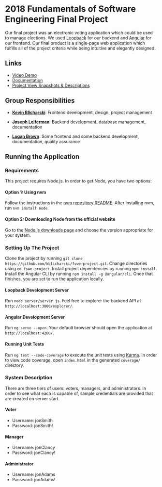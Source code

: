 # 2018 Fundamentals of Software Engineering Final Project
Our final project was an electronic voting application which could be used to manage elections. We used [Loopback](https://loopback.io/) for our backend and [Angular](https://angular.io/) for our frontend. Our final product is a single-page web application which fulfills all of the project criteria while being intuitive and elegantly designed.

## Links
- [Video Demo](https://www.youtube.com/watch?v=VQDdzFb79hA)
- [Documentation](https://github.com/kblicharski/fswe-project/blob/master/Documentation%20of%20System.pdf)
- [Project View Snapshots & Descriptions](https://github.com/kblicharski/fswe-project/tree/master/Snapshots%20fswe)

## Group Responsibilities
- **[Kevin Blicharski](https://github.com/kblicharski)**: Frontend development, design, project management

- **[Joseph Leiferman](https://github.com/josephLeiferman)**: Backend development, database management, documentation

- **[Logan Brown](https://github.com/logan-brown8520)**: Some frontend and some backend development, documentation, quality assurance

## Running the Application

### Requirements
This project requires Node.js. In order to get Node, you have two options:

#### Option 1: Using nvm
Follow the instructions in the [nvm repository README](https://github.com/creationix/nvm). After installing nvm, run `nvm install node`.

#### Option 2: Downloading Node from the official website
Go to the [Node.js downloads page](https://nodejs.org/en/download/) and choose the version appropriate for your system.


### Setting Up The Project
Clone the project by running `git clone https://github.com/kblicharski/fswe-project.git`. Change directories using `cd fswe-project`. Install project dependencies by running `npm install`. Install the Angular CLI by running `npm install -g @angular/cli`. Once that finishes, you are set to run the application locally.

#### Loopback Development Server
Run `node server/server.js`. Feel free to explorer the backend API at `http://localhost:3000/explorer/`.

#### Angular Development Server
Run `ng serve --open`. Your default browser should open the application at `http://localhost:4200/`.

#### Running Unit Tests
Run `ng test --code-coverage` to execute the unit tests using [Karma](https://karma-runner.github.io). In order to view code coverage, open `index.html` in the generated `coverage/` directory.

### System Description
There are three tiers of users: voters, managers, and administrators. In order to see what each is capable of, sample credentials are provided that are created on server start.

#### Voter
- Username: jonSmith
- Password: jonSmith!

#### Manager
- Username: jonClancy
- Password: jonClancy!

#### Administrator
- Username: jonAdams
- Password: jonAdams!


